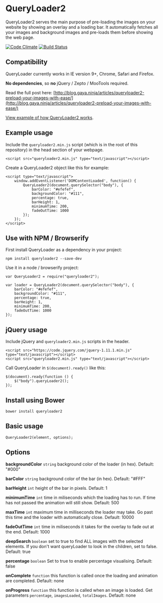 QueryLoader2
==============
QueryLoader2 serves the main purpose of pre-loading the images on your website by showing an overlay and a loading bar. It automatically fetches all your images and background images and pre-loads them before showing the web page.

[![Code Climate](https://codeclimate.com/github/Gaya/QueryLoader2/badges/gpa.svg)](https://codeclimate.com/github/Gaya/QueryLoader2)
[![Build Status](https://travis-ci.org/Gaya/queryloader2.svg?branch=master)](https://travis-ci.org/Gaya/queryloader2)

Compatibility
-------------
QueryLoader currently works in IE version 9+, Chrome, Safari and Firefox.

**No dependencies**, so **no** jQuery / Zepto / MooTools required.

Read the full post here: [http://blog.gaya.ninja/articles/queryloader2-preload-your-images-with-ease/](http://blog.gaya.ninja/articles/queryloader2-preload-your-images-with-ease/)

[View example of how QueryLoader2 works](http://scripts.gayadesign.com/queryLoader2/).

Example usage
-------------
Include the `queryloader2.min.js` script (which is in the root of this repository) in the head section of your webpage.

	<script src="queryloader2.min.js" type="text/javascript"></script>

Create a QueryLoader2 object like this for example:

	<script type="text/javascript">
        window.addEventListener('DOMContentLoaded', function() {
            QueryLoader2(document.querySelector("body"), {
                barColor: "#efefef",
                backgroundColor: "#111",
                percentage: true,
                barHeight: 1,
                minimumTime: 200,
                fadeOutTime: 1000
            });
        });
	</script>

Use with NPM / Browserify
-------------------------
First install QueryLoader as a dependency in your project:

	npm install queryloader2 --save-dev

Use it in a node / browserify project:

	var QueryLoader2 = require("queryloader2");
	
	var loader = QueryLoader2(document.querySelector("body"), {
		barColor: "#efefef",
		backgroundColor: "#111",
		percentage: true,
		barHeight: 1,
		minimumTime: 200,
		fadeOutTime: 1000
	});

jQuery usage
------------
Include jQuery and `queryloader2.min.js` scripts in the header.

	<script src="https://code.jquery.com/jquery-1.11.1.min.js" type="text/javascript"></script>
	<script src="queryloader2.min.js" type="text/javascript"></script>

Call QueryLoader in `$(document).ready()` like this:

	$(document).ready(function () {
		$("body").queryLoader2();
	});

Install using Bower
-------------------

	bower install queryloader2

Basic usage
-----------

	QueryLoader2(element, options);
	
Options
-------

**backgroundColor**
`string` background color of the loader (in hex).
Default: "#000"
	
**barColor**
`string` background color of the bar (in hex).
Default: "#FFF"

**barHeight**
`int` height of the bar in pixels.
Default: 1

**minimumTime**
`int` time in miliseconds which the loading has to run. If time has not passed the animation will still show.
Default: 500

**maxTime**
`int` maximum time in milliseconds the loader may take. Go past this time and the loader with automatically close.
Default: 10000

**fadeOutTime**
`int` time in miliseconds it takes for the overlay to fade out at the end.
Default: 1000

**deepSearch**
`boolean` set to true to find ALL images with the selected elements. If you don't want queryLoader to look in the children, set to false.
Default: true
	
**percentage**
`boolean` Set to true to enable percentage visualising.
Default: false

**onComplete**
`function` this function is called once the loading and animation are completed.
Default: none

**onProgress**
`function` this function is called when an image is loaded. Get parameters `percentage`, `imagesLoaded`, `totalImages`.
Default: none
